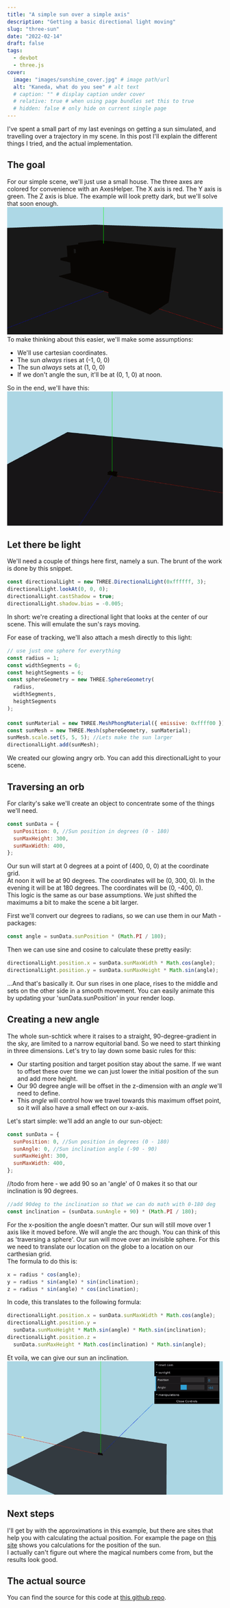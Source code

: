 ```yaml
---
title: "A simple sun over a simple axis"
description: "Getting a basic directional light moving"
slug: "three-sun"
date: "2022-02-14"
draft: false
tags:
  - devbot
  - three.js
cover:
  image: "images/sunshine_cover.jpg" # image path/url
  alt: "Kaneda, what do you see" # alt text
  # caption: "" # display caption under cover
  # relative: true # when using page bundles set this to true
  # hidden: false # only hide on current single page
---
```


I've spent a small part of my last evenings on getting a sun simulated, and travelling over a trajectory in my scene. In this post I'll explain the different things I tried, and the actual implementation. <!--more-->

## The goal

For our simple scene, we'll just use a small house. The three axes are colored for convenience with an AxesHelper. The X axis is red. The Y axis is green. The Z axis is blue. The example will look pretty dark, but we'll solve that soon enough.  
![A model without lighting](images/dark_model.png)
To make thinking about this easier, we'll make some assumptions:

- We'll use cartesian coordinates.
- The sun _always_ rises at (-1, 0, 0)
- The sun _always_ sets at (1, 0, 0)
- If we don't angle the sun, it'll be at (0, 1, 0) at noon.

So in the end, we'll have this:
![Light orbiting on the x-axis](images/example_1.gif)

## Let there be light

We'll need a couple of things here first, namely a sun. The brunt of the work is done by this snippet.

```js
const directionalLight = new THREE.DirectionalLight(0xffffff, 3);
directionalLight.lookAt(0, 0, 0);
directionalLight.castShadow = true;
directionalLight.shadow.bias = -0.005;
```

In short: we're creating a directional light that looks at the center of our scene. This will emulate the sun's rays moving.

For ease of tracking, we'll also attach a mesh directly to this light:

```js
// use just one sphere for everything
const radius = 1;
const widthSegments = 6;
const heightSegments = 6;
const sphereGeometry = new THREE.SphereGeometry(
  radius,
  widthSegments,
  heightSegments
);

const sunMaterial = new THREE.MeshPhongMaterial({ emissive: 0xffff00 });
const sunMesh = new THREE.Mesh(sphereGeometry, sunMaterial);
sunMesh.scale.set(5, 5, 5); //Lets make the sun larger
directionalLight.add(sunMesh);
```

We created our glowing angry orb. You can add this directionalLight to your scene.

## Traversing an orb

For clarity's sake we'll create an object to concentrate some of the things we'll need.

```js
const sunData = {
  sunPosition: 0, //Sun position in degrees (0 - 180)
  sunMaxHeight: 300,
  sunMaxWidth: 400,
};
```

Our sun will start at 0 degrees at a point of (400, 0, 0) at the coordinate grid.  
At noon it will be at 90 degrees. The coordinates will be (0, 300, 0).
In the evening it will be at 180 degrees. The coordinates will be (0, -400, 0).  
This logic is the same as our base assumptions. We just shifted the maximums a bit to make the scene a bit larger.

First we'll convert our degrees to radians, so we can use them in our Math - packages:

```js
const angle = sunData.sunPosition * (Math.PI / 180);
```

Then we can use sine and cosine to calculate these pretty easily:

```js
directionalLight.position.x = sunData.sunMaxWidth * Math.cos(angle);
directionalLight.position.y = sunData.sunMaxHeight * Math.sin(angle);
```

...And that's basically it. Our sun rises in one place, rises to the middle and sets on the other side in a smooth movement.
You can easily animate this by updating your 'sunData.sunPosition' in your render loop.

## Creating a new angle

The whole sun-schtick where it raises to a straight, 90-degree-gradient in the sky, are limited to a narrow equitorial band.
So we need to start thinking in three dimensions. Let's try to lay down some basic rules for this:

- Our starting position and target position stay about the same. If we want to offset these over time we can just lower the initial position of the sun and add more height.
- Our 90 degree angle will be offset in the z-dimension with an _angle_ we'll need to define.
- This _angle_ will control how we travel towards this maximum offset point, so it will also have a small effect on our x-axis.

Let's start simple: we'll add an angle to our sun-object:

```js
const sunData = {
  sunPosition: 0, //Sun position in degrees (0 - 180)
  sunAngle: 0, //Sun inclination angle (-90 - 90)
  sunMaxHeight: 300,
  sunMaxWidth: 400,
};
```

//todo from here - we add 90 so an 'angle' of 0 makes it so that our inclination is 90 degrees.

```js
//add 90deg to the inclination so that we can do math with 0-180 deg
const inclination = (sunData.sunAngle + 90) * (Math.PI / 180);
```

For the x-position the angle doesn't matter. Our sun will still move over 1 axis like it moved before. We will angle the arc though. You can think of this as 'traversing a sphere'. Our sun will move over an invisible sphere.
For this we need to translate our location on the globe to a location on our carthesian grid.  
The formula to do this is:

```js
x = radius * cos(angle);
y = radius * sin(angle) * sin(inclination);
z = radius * sin(angle) * cos(inclination);
```

In code, this translates to the following formula:

```js
directionalLight.position.x = sunData.sunMaxWidth * Math.cos(angle);
directionalLight.position.y =
  sunData.sunMaxHeight * Math.sin(angle) * Math.sin(inclination);
directionalLight.position.z =
  sunData.sunMaxHeight * Math.cos(inclination) * Math.sin(angle);
```

Et voila, we can give our sun an inclination.
![Light orbiting on the x-axis with an inclination](images/example_2.gif)

## Next steps

I'll get by with the approximations in this example, but there are sites that help you with calculating the actual position. For example the page on [this site](http://stjarnhimlen.se/comp/tutorial.html#5) shows you calculations for the position of the sun.  
I actually can't figure out where the magical numbers come from, but the results look good.

## The actual source

You can find the source for this code at [this github repo](https://github.com/JensPenny/homeviewer).
